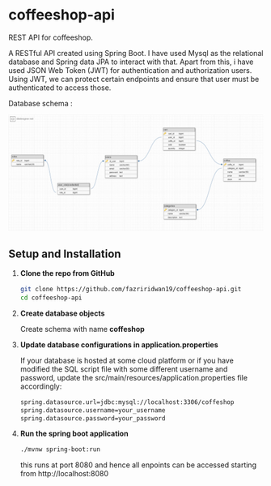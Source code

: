 # coffeeshop-api

REST API for coffeeshop.

A RESTful API created using Spring Boot. I have used Mysql as the relational database and Spring data JPA to interact with that.
Apart from this, i have used JSON Web Token (JWT) for authentication and authorization users. Using JWT, we can protect certain endpoints and ensure that user must be authenticated to access those.

Database schema :

![db schema](https://github.com/fazriridwan19/coffeeshop-api/blob/main/db.png)


## Setup and Installation

1. **Clone the repo from GitHub**

   ```sh
   git clone https://github.com/fazriridwan19/coffeeshop-api.git
   cd coffeeshop-api
   ```
2. **Create database objects**

   Create schema with name **coffeshop**
3. **Update database configurations in application.properties**
   
   If your database is hosted at some cloud platform or if you have modified the SQL script file with some different username and password, update the src/main/resources/application.properties file accordingly:
   ```properties
   spring.datasource.url=jdbc:mysql://localhost:3306/coffeshop
   spring.datasource.username=your_username
   spring.datasource.password=your_password
   ```
4. **Run the spring boot application**
   ```sh
   ./mvnw spring-boot:run
   ```
   this runs at port 8080 and hence all enpoints can be accessed starting from http://localhost:8080
